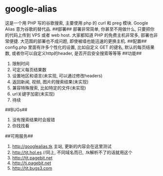 google-alias
============
这是一个用 PHP 写的谷歌搜索, 主要使用 php 的 curl 和 preg 模块.
Google Alias 意为谷歌的替代品.
##部署##
部署非常简单, 你甚至不用做什么, 只要把你的代码上传到 VPS 或者 web host.
大家都知道 PHP 的免费主机非常多, 部署也非常便捷. 大范围的部署也不成问题, 即使被墙也能迅速的更换主机.
##配置##
config.php 里面有许多个性化的设置, 比如自定义 GET 的键名, 默认的每页结果数, 或者你可以自定义http的header, 是否开启安全搜索等等等
##功能##
1. 限制时间
2. 可定义每页结果数
3. 设置地区和语言(未实现, 可以通过修改headers)
4. 返回新闻, 视频, 图片的搜索结果(未实现)
5. 兼容特殊搜索, 比如特定的文件(未实现)
5. url关键字加密(未实现)
6. 待续

##BUGs##
1. 没有搜索结果时会报错
2. 你找找看

##可用服务##
1. http://googlealias.tk 主站, 更新的内容会在这里测试
2. http://tjt.hol.es  //同上, 不同域名而已, .tk解析不了的话就用这个
3. http://tjt.pagebit.net
4. http://tj.pagebit.net
5. http://tjt.bugs3.com
